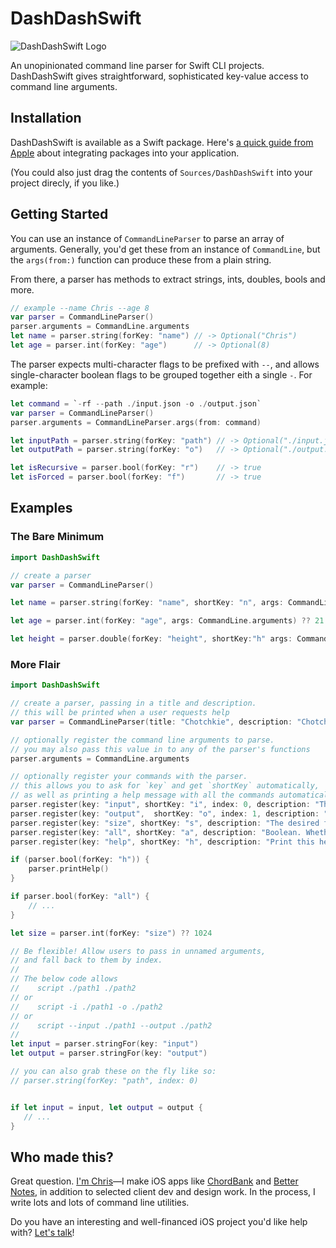 # DashDashSwift

![DashDashSwift Logo](../assets/dashdashlogo.png?raw=true)

An unopinionated command line parser for Swift CLI projects. DashDashSwift gives straightforward, sophisticated key-value access to command line arguments.

## Installation

DashDashSwift is available as a Swift package. Here's [a quick guide from Apple](https://developer.apple.com/documentation/xcode/adding_package_dependencies_to_your_app) about integrating packages into your application.

(You could also just drag the contents of `Sources/DashDashSwift` into your project direcly, if you like.)


## Getting Started

You can use an instance of `CommandLineParser` to parse an array of arguments. Generally, you'd get these from an instance of `CommandLine`, but the `args(from:)` function can produce these from a plain string. 

From there, a parser has methods to extract strings, ints, doubles, bools and more.

```swift
// example --name Chris --age 8
var parser = CommandLineParser()
parser.arguments = CommandLine.arguments
let name = parser.string(forKey: "name") // -> Optional("Chris")
let age = parser.int(forKey: "age")      // -> Optional(8)
```

The parser expects multi-character flags to be prefixed with `--`, and allows single-character boolean flags to be grouped together eith a single `-`. For example:

```swift
let command = `-rf --path ./input.json -o ./output.json`
var parser = CommandLineParser()
parser.arguments = CommandLineParser.args(from: command)

let inputPath = parser.string(forKey: "path") // -> Optional("./input.json")
let outputPath = parser.string(forKey: "o")   // -> Optional("./output.json")

let isRecursive = parser.bool(forKey: "r")    // -> true
let isForced = parser.bool(forKey: "f")       // -> true
```


## Examples


### The Bare Minimum

```swift
import DashDashSwift

// create a parser
var parser = CommandLineParser()

let name = parser.string(forKey: "name", shortKey: "n", args: CommandLine.arguments) ?? "Anonymous"

let age = parser.int(forKey: "age", args: CommandLine.arguments) ?? 21

let height = parser.double(forKey: "height", shortKey:"h" args: CommandLine.arguments) ?? 180.0

```


### More Flair


```swift
import DashDashSwift

// create a parser, passing in a title and description.
// this will be printed when a user requests help
var parser = CommandLineParser(title: "Chotchkie", description: "Chotchkie is a command line program to control the amount of flair on your uniform.")

// optionally register the command line arguments to parse.
// you may also pass this value in to any of the parser's functions
parser.arguments = CommandLine.arguments

// optionally register your commands with the parser.
// this allows you to ask for `key` and get `shortKey` automatically,
// as well as printing a help message with all the commands automatically.
parser.register(key: "input", shortKey: "i", index: 0, description: "The location where files should be read from.")
parser.register(key: "output",  shortKey: "o", index: 1, description: "The location where files should be saved.")
parser.register(key: "size", shortKey: "s", description: "The desired file size, in bytes")
parser.register(key: "all", shortKey: "a", description: "Boolean. Whether or not all directories should be included.")
parser.register(key: "help", shortKey: "h", description: "Print this help message")

if (parser.bool(forKey: "h")) {
    parser.printHelp()
}

if parser.bool(forKey: "all") {
    // ...
}

let size = parser.int(forKey: "size") ?? 1024

// Be flexible! Allow users to pass in unnamed arguments, 
// and fall back to them by index. 
// 
// The below code allows
//    script ./path1 ./path2
// or
//    script -i ./path1 -o ./path2
// or
//    script --input ./path1 --output ./path2
//
let input = parser.stringFor(key: "input")
let output = parser.stringFor(key: "output")

// you can also grab these on the fly like so:
// parser.string(forKey: "path", index: 0)


if let input = input, let output = output {
   // ...
}

```

## Who made this?

Great question. [I'm Chris](http://www.chrisladd.net)—I make iOS apps like [ChordBank](https://www.chordbank.com) and [Better Notes](https://apps.apple.com/us/app/better-notes-lists-and-todos/id980887055), in addition to selected client dev and design work. In the process, I write lots and lots of command line utilities.

Do you have an interesting and well-financed iOS project you'd like help with? [Let's talk](http://www.chrisladd.net/contact/)!
